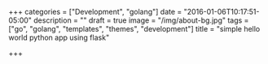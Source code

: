 +++
categories = ["Development", "golang"]
date = "2016-01-06T10:17:51-05:00"
description = ""
draft = true
image = "/img/about-bg.jpg"
tags = ["go", "golang", "templates", "themes", "development"]
title = "simple hello world python app using flask"

+++

